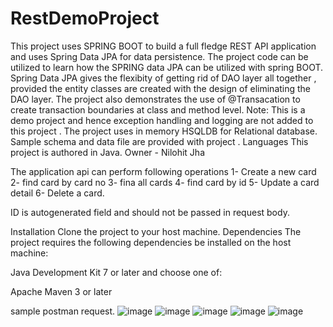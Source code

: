 # RestDemoProject
 This project uses SPRING BOOT to build a full fledge REST API application and uses Spring Data JPA for data persistence. 
 The project code can be utilized to learn how the SPRING data JPA can be utilized with spring BOOT.
 Spring Data JPA gives the flexibity of getting rid of DAO layer all together , provided the entity classes are created with the design of eliminating the DAO layer.
 The project also demonstrates the use of @Transacation to create transaction boundaries at class and method level. 
 Note: This is a demo project and hence exception handling and logging are not added to this project .
 The project uses in memory HSQLDB for Relational database.
 Sample schema and data file are provided with project .
Languages
This project is authored in Java.
Owner - Nilohit Jha

The application api can perform following operations 
1- Create a new card 
2- find card by card no
3- fina all cards
4- find card by id
5- Update a card detail
6- Delete a card.

ID is autogenerated field and should not  be passed in request body.


Installation
Clone the project to your host machine.
Dependencies
The project requires the following dependencies be installed on the host machine:

Java Development Kit 7 or later
and choose one of:

Apache Maven 3 or later

sample postman request.
![image](https://user-images.githubusercontent.com/18366921/130656160-bbbfe082-260f-4802-99d5-5397f22fec1a.png)
![image](https://user-images.githubusercontent.com/18366921/130656321-2aaa97ff-624a-49af-a632-4a84c4bd3171.png)
![image](https://user-images.githubusercontent.com/18366921/130656433-1d52446f-ae17-4207-b90b-7975b829abfd.png)
![image](https://user-images.githubusercontent.com/18366921/130656520-8a7955d5-579e-4774-a053-2ff3fd3ed12e.png)
![image](https://user-images.githubusercontent.com/18366921/130656718-ca7802e5-0de2-49dd-8512-0c68be28cd58.png)


